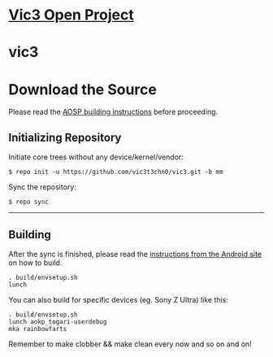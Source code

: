 [Vic3 Open Project](http://pedrolvicente.wordpress.com)
====================================

# vic3

Download the Source
===================

Please read the [AOSP building instructions](http://source.android.com/source/index.html) before proceeding.

Initializing Repository
-----------------------

Initiate core trees without any device/kernel/vendor:

    $ repo init -u https://github.com/vic3t3chn0/vic3.git -b mm

Sync the repository:

    $ repo sync

***

Building
--------

After the sync is finished, please read the [instructions from the Android site](http://s.android.com/source/building.html) on how to build.

    . build/envsetup.sh
    lunch

You can also build for specific devices (eg. Sony Z Ultra) like this:

    . build/envsetup.sh
    lunch aokp_togari-userdebug
    mka rainbowfarts


Remember to make clobber && make clean every now and so on and on!


